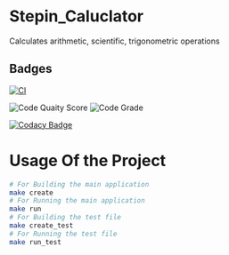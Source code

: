 # Stepin_Caluclator
Calculates arithmetic, scientific, trigonometric operations

Badges
---
[![CI](https://github.com/Likhitha121999/Stepin_Caluclator/actions/workflows/main.yml/badge.svg)](https://github.com/Likhitha121999/Stepin_Caluclator/actions/workflows/main.yml)

![Code Quaity Score](https://www.code-inspector.com/project/27779/score/svg)
![Code Grade](https://www.code-inspector.com/project/27779/status/svg)



  [![Codacy Badge](https://app.codacy.com/project/badge/Grade/34caa3a6af8e4c6d8a1682be301ad2f1)](https://www.codacy.com/gh/Likhitha121999/Stepin_Caluclator/dashboard?utm_source=github.com&amp;utm_medium=referral&amp;utm_content=Likhitha121999/Stepin_Caluclator&amp;utm_campaign=Badge_Grade)
# Usage Of the Project
```sh
# For Building the main application
make create
# For Running the main application
make run
# For Building the test file
make create_test
# For Running the test file
make run_test
```

